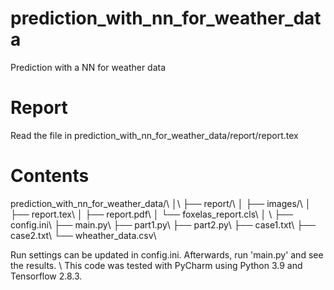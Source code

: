 # prediction_with_nn_for_weather_data
Prediction with a NN for weather data

# Report 
Read the file in prediction_with_nn_for_weather_data/report/report.tex 

# Contents
prediction_with_nn_for_weather_data/\\
│\\
├── report/\\
│     ├── images/\\
│     ├── report.tex\\
│     ├── report.pdf\\
│     └── foxelas\_report.cls\\
│   \\
├── config.ini\\
├── main.py\\
├── part1.py\\
├── part2.py\\
├── case1.txt\\
├── case2.txt\\
└── wheather\_data.csv\\

Run settings can be updated in config.ini. Afterwards, run 'main.py' and see the results. \\
This code was tested with PyCharm using Python 3.9 and Tensorflow 2.8.3.


